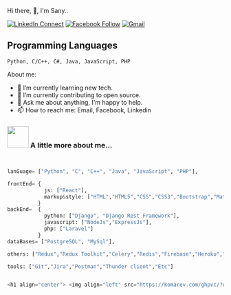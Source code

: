 Hi there, 👋, I'm Sany..



[![LinkedIn Connect](https://img.shields.io/badge/%20-Connect-black?color=14171A&labelColor=212121&logo=linkedin&logoColor=ffffff)](https://www.linkedin.com/in/sany-baust/)
[![Facebook Follow](https://img.shields.io/badge/%20-Connect-black?color=14171A&labelColor=1976d2&logo=facebook&logoColor=ffffff)](https://fb.me/h.sany07/)
[![Gmail](https://img.shields.io/badge/%20-Send%20Mail-black?color=14171A&labelColor=ef5350&logo=gmail&logoColor=ffffff)](mailto:sany.baust@gmail.com?subject=From%20GitHub&body=Hi,%20there.%20Found%20you%20from%20GitHub.)

## Programming Languages

```
Python, C/C++, C#, Java, JavaScript, PHP
```

About me:

- 🌱 I’m currently learning new tech.
- 🔭 I’m currently contributing to open source.
- 💬 Ask me about anything, I'm happy to help.
- 📫 How to reach me: Email, Facebook, Linkedin



### <img src="https://media.giphy.com/media/VgCDAzcKvsR6OM0uWg/giphy.gif" width="50"> A little more about me...  

```Python


lanGuage= ["Python", "C", "C++", "Java", "JavaScript", "PHP"],

frontEnd= {
            js: ["React"],
            markup&style: ["HTML","HTML5","CSS","CSS3","Bootstrap","Materialize","Tailwind"]
          }
backEnd=  {
            python: ["Django", "Django Rest Framework"],
            javascript: ["NodeJs","ExpressJs"],
            php: ["Laravel"]
          } 
dataBases= ["PostgreSQL", "MySql"],

others: ["Redux","Redux Toolkit","Celery","Redis","Firebase","Heroku","Aws s3","Aws Ec2"],

tools: ["Git","Jira","Postman","Thunder client","Etc"]


<h1 align="center"> <img align="left" src="https://komarev.com/ghpvc/?username=sany07" /></h1>

